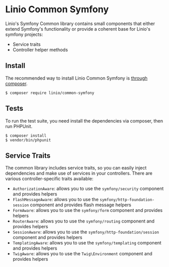 Linio Common Symfony
============
Linio's Symfony Common library contains small components that either extend Symfony's functionality or provide
a coherent base for Linio's symfony projects:

* Service traits
* Controller helper methods

Install
-------

The recommended way to install Linio Common Symfony is [through composer](http://getcomposer.org).

```
$ composer require linio/common-symfony
```

Tests
-----

To run the test suite, you need install the dependencies via composer, then
run PHPUnit.

    $ composer install
    $ vendor/bin/phpunit

Service Traits
--------------

The common library includes service traits, so you can easily inject dependencies
and make use of services in your controllers. There are various controller-specific
traits available:

* `AuthorizationAware`: allows you to use the `symfony/security` component and provides helpers
* `FlashMessageAware`: allows you to use the `symfony/http-foundation-session` component and provides flash message helpers
* `FormAware`: allows you to use the `symfony/form` component and provides helpers
* `RouterAware`: allows you to use the `symfony/routing` component and provides helpers
* `SessionAware`: allows you to use the `symfony/http-foundation/session` component and provides helpers
* `TemplatingAware`: allows you to use the `symfony/templating` component and provides helpers
* `TwigAware`: allows you to use the `Twig\Environment` component and provides helpers
